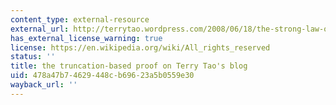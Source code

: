```yaml
---
content_type: external-resource
external_url: http://terrytao.wordpress.com/2008/06/18/the-strong-law-of-large-numbers/
has_external_license_warning: true
license: https://en.wikipedia.org/wiki/All_rights_reserved
status: ''
title: the truncation-based proof on Terry Tao's blog
uid: 478a47b7-4629-448c-b696-23a5b0559e30
wayback_url: ''
---
```

